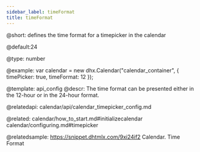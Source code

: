 ```yaml
---
sidebar_label: timeFormat
title: timeFormat
---          
```


@short: 
defines the time format for a timepicker in the calendar


@default:24


@type: number

@example: 
var calendar = new dhx.Calendar("calendar_container", {
    timePicker: true,
    timeFormat: 12
});


@template:	api_config
@descr: 
The time format can be presented either in the 12-hour or in the 24-hour format.


@relatedapi:
calendar/api/calendar_timepicker_config.md

@related: calendar/how_to_start.md#initializecalendar
calendar/configuring.md#timepicker

@relatedsample: https://snippet.dhtmlx.com/9xi24if2	Calendar. Time Format